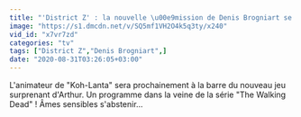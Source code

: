 ```yaml
---
title: "'District Z' : la nouvelle \u00e9mission de Denis Brogniart se d\u00e9voile"
image: "https://s1.dmcdn.net/v/SQ5mf1VH2O4k5q3ty/x240"
vid_id: "x7vr7zd"
categories: "tv"
tags: ["District Z","Denis Brogniart",]
date: "2020-08-31T03:26:05+03:00"
---
```

L'animateur de &quot;Koh-Lanta&quot; sera prochainement à la barre du nouveau jeu surprenant d'Arthur. Un programme dans la veine de la série &quot;The Walking Dead&quot; ! Âmes sensibles s'abstenir...    <br>
